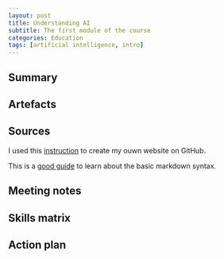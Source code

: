 ```yaml
---
layout: post
title: Understanding AI
subtitle: The first module of the course
categories: Education
tags: [artificial intelligence, intro]
---
```



## Summary

## Artefacts

## Sources

I used this [instruction](https://www.youtube.com/watch?v=TRIys0HLJuU) to create my ouwn website on GitHub.

This is a [good guide](https://www.markdownguide.org/basic-syntax/) to learn about the basic markdown syntax.

## Meeting notes

## Skills matrix

## Action plan 

